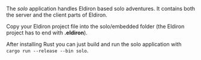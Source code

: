The *solo* application handles Eldiron based solo adventures. It contains both the server and the client parts of Eldiron.

Copy your Eldiron project file into the solo/embedded folder (the Eldiron project has to end with **.eldiron**).

After installing Rust you can just build and run the solo application with ```cargo run --release --bin solo```.
